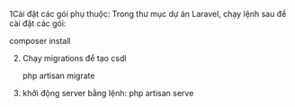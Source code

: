 1Cài đặt các gói phụ thuộc: Trong thư mục dự án Laravel, chạy lệnh sau để cài đặt các gói:    

composer install

2. Chạy migrations để tạo csdl

   php artisan migrate

3. khởi động server bằng lệnh:
   php artisan serve

